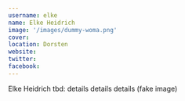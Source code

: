 ```yaml
---
username: elke
name: Elke Heidrich
image: '/images/dummy-woma.png'
cover:
location: Dorsten
website: 
twitter: 
facebook: 
---
```

Elke Heidrich tbd: details details details (fake image)